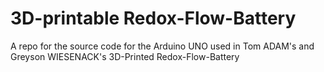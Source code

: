 # 3D-printable Redox-Flow-Battery
A repo for the source code for the Arduino UNO used in Tom ADAM's and Greyson WIESENACK's 3D-Printed Redox-Flow-Battery

